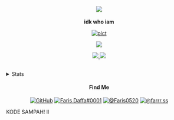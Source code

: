 <h2 align="center"><img src="https://readme-typing-svg.herokuapp.com?font=segoe+UI&color=FFFFFF&size=30&center=true&width=800&height=80&lines=Hello+there!+%F0%9F%91%8B;Welcome+to+my+GitHub;I'm+Faris0520%F0%9F%95%B5%EF%B8%8F%E2%80%8D%E2%99%80%EF%B8%8F" /></h2>
<p align="center"><b>idk who iam</b></p>
<p align="center"><a href="#" target="#"><img alt="pict" src="https://cardivo.vercel.app/api?name=Faris0520&description=needn%27t%20to%20be%20too%20detailed&image=https://cdn.discordapp.com/avatars/695817459206324265/93aabafe603029b1a9dc17c7842274ea.webp?size=1024&backgroundColor=%23ecf0f1&instagram=farrr.ss&github=Faris0520&twitter=Faris0520&pattern=leaf&colorPattern=%23eaeaea&site=faris0520.me" /></a></p>
<!--
<p align="center"><img alt="SWAG" src="http://ForTheBadge.com/images/badges/built-with-swag.svg" />
<p align="center"> <img alt="Nodejs" src="https://img.shields.io/badge/Node.js-43853D?style=for-the-badge&logo=node.js&logoColor=white" /> <img alt="Javascript" src="https://img.shields.io/badge/JavaScript-F7DF1E?style=for-the-badge&logo=javascript&logoColor=black" />
<img alt="CPP" src="https://img.shields.io/badge/C%2B%2B-00599C?style=for-the-badge&logo=c%2B%2B&logoColor=white" />
<img alt="Py" src="https://img.shields.io/badge/Python-3776AB?style=for-the-badge&logo=python&logoColor=white" /></p>
-->
<p align="center"><img src="https://komarev.com/ghpvc/?username=Faris0520&label=Pengunjung" /> </p></p>

<p align="center"><a href="https://discord.com/users/695817459206324265" target="_blank"/><img src="https://discord.c99.nl/widget/theme-4/695817459206324265.png"/>
<img src="https://spotify-github-profile.vercel.app/api/view?uid=7hkshek1gjho1dqys0x17jti7&cover_image=true&theme=natemoo-re"><a href="https://spotify-github-profile.vercel.app/api/view?uid=7hkshek1gjho1dqys0x17jti7&redirect=true"></a></p></p>
<br />

<details>
<summary>Stats</summary>
<p align="center"><img src="https://github-readme-stats.vercel.app/api?username=faris0520&show_icons=true&theme=react" /> </p>
  <p align="center"><img src="https://metrics.lecoq.io/Faris0520" /> </p>
<!--
<p align="center"><img src="https://github-readme-stats.vercel.app/api/wakatime?username=Faris0520&theme=radical" /> </p>
<p align="center"><a href="https://myanimelist.net/profile/Faris0520">
<img src="https://malsignature.com/?/view?username=Faris0520&style=normal"></a></p>
-->
</details>
<!--
<h5 align="center">Google LightHouse Score</h5>
<p align="center"><a href="https://faris0520.is-a.dev">Faris0520.is-a.dev</a></p>
<p align="center">   </p>
<p align="center"><a href="https://faris0520.is-a.dev" target="_blank"><img alt="Website" src="/PUNYAKU_blyat.svg" /> </a></p>
-->
<h4 align="center">Find Me <cari gw></h4>
<p align="center"><a href="https://github.com/Faris0520" target="_blank"><img alt="GitHub" src="https://img.shields.io/badge/GitHub-100000?style=for-the-badge&logo=github&logoColor=white" /></a>
<a href="https://discord.com/users/695817459206324265" target="_blank"><img alt="Faris Daffa#0001" src="https://img.shields.io/badge/Discord-7289DA?style=for-the-badge&logo=discord&logoColor=white" /></a>
<a href="https://twitter.com/Faris0520" target="_blank"><img alt="@Faris0520" src="https://img.shields.io/badge/Twitter-1DA1F2?style=for-the-badge&logo=twitter&logoColor=white" /></a>
<a href="https://instagram.com/farrr.ss" target="_blank"><img alt="@farrr.ss" src="https://img.shields.io/badge/Instagram-E4405F?style=for-the-badge&logo=instagram&logoColor=white" /></a></p>
<!--
## Discord
[![FarisDaffa Discord](https://cdn.discordapp.com/attachments/817641073874305044/833639453725032488/1618825477362.jpg)](https://discord.com/users/695817459206324265)
-->
KODE SAMPAH! ll
